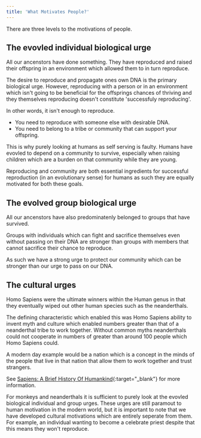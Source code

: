 ```yaml
---
title: 'What Motivates People?'
---
```


There are three levels to the motivations of people.

## The evovled individual biological urge

All our ancenstors have done something. They have reproduced and raised their offspring in an environment which allowed them to in turn reproduce.

The desire to reproduce and propagate ones own DNA is the primary biological urge. However, reproducing with a person or in an environment which isn't going to be beneficial for the offsprings chances of thriving and they themselves reproducing doesn't constitute 'successfuly reproducing'.

In other words, it isn't enough to reproduce.

* You need to reproduce with someone else with desirable DNA.
* You need to belong to a tribe or community that can support your offspring.

This is why purely looking at humans as self serving is faulty. Humans have evovled to depend on a community to survive,  especially when raising children which are a burden on that community while they are young.

Reproducing and community are both essential ingredients for successful reproduction (in an evolutionary sense) for humans as such they are equally motivated for both these goals.

## The evolved group biological urge

All our ancenstors have also predominatenly belonged to groups that have survived.

Groups with individuals which can fight and sacrifice themselves even without passing on their DNA are stronger than groups with members that cannot sacrifice their chance to reproduce.

As such we have a strong urge to protect our community which can be stronger than our urge to pass on our DNA.

## The cultural urges

Homo Sapiens were the ultimate winners within the Human genus in that they eventually wiped out other human species such as the neanderthals.

The defining characteristic which enabled this was Homo Sapiens ability to invent myth and culture which enabled numbers greater than that of a neanderthal tribe to work together. Without common myths neanderthals could not cooperate in numbers of greater than around 100 people which Homo Sapiens could.

A modern day example would be a nation which is a concept in the minds of the people that live in that nation that allow them to work together and trust strangers.

See [Sapiens: A Brief History Of Humankind](https://en.wikipedia.org/wiki/Sapiens:_A_Brief_History_of_Humankind){:target="_blank"} for more information.

For monkeys and neanderthals it is sufficient to purely look at the evovled biological individual and group urges. These urges are still paramout to human motivation in the modern world, but it is important to note that we have developed cultural motivations which are entirely seperate from them. For example, an individual wanting to become a celebrate priest despite that this means they won't reproduce.
